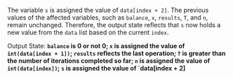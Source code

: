 The variable `s` is assigned the value of `data[index + 2]`. The previous values of the affected variables, such as `balance`, `x`, `results`, `T`, and `n`, remain unchanged. Therefore, the output state reflects that `s` now holds a new value from the `data` list based on the current `index`. 

Output State: **`balance` is 0 or not 0; `x` is assigned the value of `int(data[index + 1])`; `results` reflects the last operation; `T` is greater than the number of iterations completed so far; `n` is assigned the value of `int(data[index])`; `s` is assigned the value of `data[index + 2]**